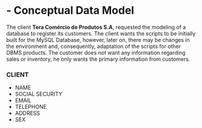# - Conceptual Data Model
The client **Tera Comércio de Produtos S.A**, requested the modeling of a database to register its customers.
The client wants the scripts to be initially built for the MySQL Database, however, later on, there may be changes in the environment and, consequently, adaptation of the scripts for other DBMS products.
The customer does not want any information regarding sales or inventory, he only wants the primary information from customers.


### CLIENT

* NAME  
* SOCIAL SECURITY 
* EMAIL  
* TELEPHONE  
* ADDRESS  
* SEX  
